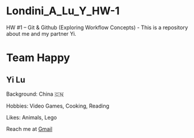 # Londini_A_Lu_Y_HW-1
HW #1 – Git &amp; Github (Exploring Workflow Concepts) - This is a repository about me and my partner Yi.

# Team Happy

## Yi Lu

Background: China :cn:

Hobbies: Video Games, Cooking, Reading

Likes: Animals, Lego

Reach me at [Gmail](yilu2559@gmail.com)
